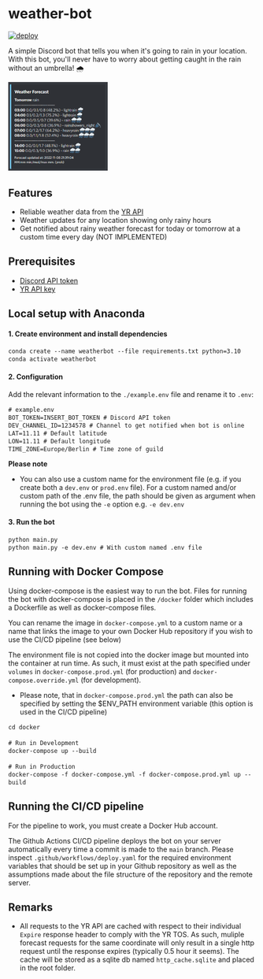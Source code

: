# weather-bot

[![deploy](https://github.com/holstt/weather-bot/actions/workflows/deploy.yaml/badge.svg)](https://github.com/holstt/weather-bot/actions/workflows/deploy.yaml)

A simple Discord bot that tells you when it's going to rain in your location. With this bot, you'll never have to worry about getting caught in the rain without an umbrella! 🌧

<img src="docs/rainy_forecast_message.png" width=40%>

## Features

-   Reliable weather data from the [YR API](https://developer.yr.no/)
-   Weather updates for any location showing only rainy hours
-   Get notified about rainy weather forecast for today or tomorrow at a custom time every day (NOT IMPLEMENTED)

## Prerequisites

-   [Discord API token](https://discord.com/developers/docs/intro)
-   [YR API key](https://developer.yr.no/)

## Local setup with Anaconda

#### 1. Create environment and install dependencies

```
conda create --name weatherbot --file requirements.txt python=3.10
conda activate weatherbot
```

#### 2. Configuration

Add the relevant information to the `./example.env` file and rename it to `.env`:

```
# example.env
BOT_TOKEN=INSERT_BOT_TOKEN # Discord API token
DEV_CHANNEL_ID=1234578 # Channel to get notified when bot is online
LAT=11.11 # Default latitude
LON=11.11 # Default longitude
TIME_ZONE=Europe/Berlin # Time zone of guild
```

**Please note**

-   You can also use a custom name for the environment file (e.g. if you create both a `dev.env` or `prod.env` file). For a custom named and/or custom path of the .env file, the path should be given as argument when running the bot using the `-e` option e.g. `-e dev.env`

#### 3. Run the bot

```
python main.py
python main.py -e dev.env # With custom named .env file
```

## Running with Docker Compose

Using docker-compose is the easiest way to run the bot. Files for running the bot with docker-compose is placed in the `/docker` folder which includes a Dockerfile as well as docker-compose files.

You can rename the image in `docker-compose.yml` to a custom name or a name that links the image to your own Docker Hub repository if you wish to use the CI/CD pipeline (see below)

The environment file is not copied into the docker image but mounted into the container at run time. As such, it must exist at the path specified under `volumes` in `docker-compose.prod.yml` (for production) and `docker-compose.override.yml` (for development).

-   Please note, that in `docker-compose.prod.yml` the path can also be specified by setting the $ENV_PATH environment variable (this option is used in the CI/CD pipeline)

```
cd docker

# Run in Development
docker-compose up --build

# Run in Production
docker-compose -f docker-compose.yml -f docker-compose.prod.yml up --build
```

## Running the CI/CD pipeline

For the pipeline to work, you must create a Docker Hub account.

The Github Actions CI/CD pipeline deploys the bot on your server automatically every time a commit is made to the `main` branch. Please inspect `.github/workflows/deploy.yaml` for the required environment variables that should be set up in your Github repository as well as the assumptions made about the file structure of the repository and the remote server.

## Remarks

-   All requests to the YR API are cached with respect to their individual `Expire` response header to comply with the YR TOS. As such, muliple forecast requests for the same coordinate will only result in a single http request until the response expires (typically 0.5 hour it seems). The cache will be stored as a sqlite db named `http_cache.sqlite` and placed in the root folder.
